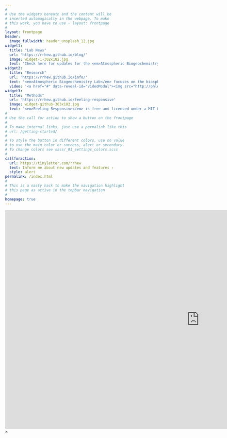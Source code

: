 ```yaml
---
#
# Use the widgets beneath and the content will be
# inserted automagically in the webpage. To make
# this work, you have to use › layout: frontpage
#
layout: frontpage
header:
  image_fullwidth: header_unsplash_12.jpg
widget1:
  title: "Lab News"
  url: 'https://rrhew.github.io/blog/'
  image: widget-1-302x182.jpg
  text: 'Check here for updates for the <em>Atmospheric Biogeochemistry Lab</em>'
widget2:
  title: "Research"
  url: 'https://rrhew.github.io/info/'
  text: '<em>Atmospheric Biogeochemistry Lab</em> focuses on the biosphere-atmosphere exchange of environmentally important trace gases:<br/>1. Halocarbons <br/>2. Methane and Hydrocarbons.<br/>3. Sulfur compounds.<br/> And atmospheric impacts associated with: <br/>5. Copper <br/>6. Fires'
  video: '<a href="#" data-reveal-id="videoModal"><img src="http://phlow.github.io/feeling-responsive/images/start-video-feeling-responsive-302x182.jpg" width="302" height="182" alt=""/></a>'
widget3:
  title: "Methods"
  url: 'https://rrhew.github.io/feeling-responsive'
  image: widget-github-303x182.jpg
  text: '<em>Feeling Responsive</em> is free and licensed under a MIT License. Make it your own and start building. The code is well-documented and explains you how it works.'
#
# Use the call for action to show a button on the frontpage
#
# To make internal links, just use a permalink like this
# url: /getting-started/
#
# To style the button in different colors, use no value
# to use the main color or success, alert or secondary.
# To change colors see sass/_01_settings_colors.scss
#
callforaction:
  url: https://tinyletter.com/rrhew
  text: Inform me about new updates and features ›
  style: alert
permalink: /index.html
#
# This is a nasty hack to make the navigation highlight
# this page as active in the topbar navigation
#
homepage: true
---
```


<div id="videoModal" class="reveal-modal large" data-reveal="">
  <div class="flex-video widescreen vimeo" style="display: block;">
    <iframe width="1280" height="720" src="https://youtu.be/uVeTJSIbGm8" frameborder="0" allowfullscreen></iframe>
  </div>
  <a class="close-reveal-modal">&#215;</a>
</div>
